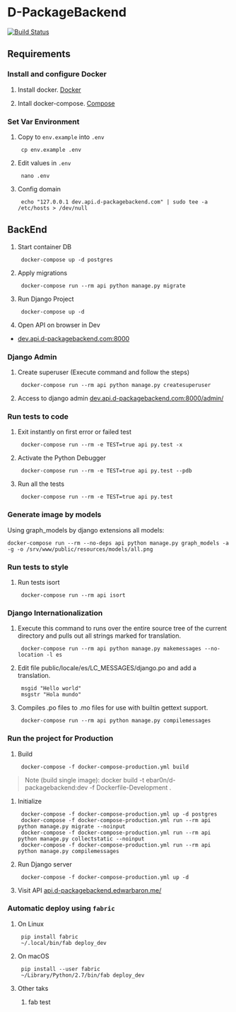 # D-PackageBackend

[![Build Status](https://travis-ci.com/ebar0n/D-PackageBackend.svg?token=DY8zmJsbUNWWXjfwiUs8&branch=master)](https://travis-ci.com/ebar0n/D-PackageBackend)

## Requirements

### Install and configure Docker

1. Install docker. [Docker](https://docker.github.io/engine/installation/)

1. Intall docker-compose. [Compose](https://docs.docker.com/compose/install/)

### Set Var Environment

1. Copy to `env.example` into `.env`

        cp env.example .env

1. Edit values in `.env`

        nano .env

1. Config domain

        echo "127.0.0.1 dev.api.d-packagebackend.com" | sudo tee -a /etc/hosts > /dev/null

## BackEnd

1. Start container DB

        docker-compose up -d postgres

1. Apply migrations

        docker-compose run --rm api python manage.py migrate

1. Run Django Project

        docker-compose up -d

1. Open API on browser in Dev

* [dev.api.d-packagebackend.com:8000](http://dev.api.d-packagebackend.com:8000)

### Django Admin

1. Create superuser (Execute command and follow the steps)

        docker-compose run --rm api python manage.py createsuperuser

1. Access to django admin [dev.api.d-packagebackend.com:8000/admin/](http://dev.api.d-packagebackend.com:8000/admin/)

### Run tests to code

1. Exit instantly on first error or failed test

        docker-compose run --rm -e TEST=true api py.test -x

1. Activate the Python Debugger

        docker-compose run --rm -e TEST=true api py.test --pdb

1. Run all the tests

        docker-compose run --rm -e TEST=true api py.test

### Generate image by models

Using graph_models by django extensions all models:

```shell
docker-compose run --rm --no-deps api python manage.py graph_models -a -g -o /srv/www/public/resources/models/all.png
```

### Run tests to style

1. Run tests isort

        docker-compose run --rm api isort

### Django Internationalization

1. Execute this command to runs over the entire source tree of the current directory and pulls out all strings marked for translation.

        docker-compose run --rm api python manage.py makemessages --no-location -l es

1. Edit file public/locale/es/LC_MESSAGES/django.po and add a translation.

        msgid "Hello world"
        msgstr "Hola mundo"

1. Compiles .po files to .mo files for use with builtin gettext support.

        docker-compose run --rm api python manage.py compilemessages

### Run the project for Production

1. Build

        docker-compose -f docker-compose-production.yml build


> Note (build single image): docker build -t ebar0n/d-packagebackend:dev -f Dockerfile-Development .

1. Initialize

        docker-compose -f docker-compose-production.yml up -d postgres
        docker-compose -f docker-compose-production.yml run --rm api python manage.py migrate --noinput
        docker-compose -f docker-compose-production.yml run --rm api python manage.py collectstatic --noinput
        docker-compose -f docker-compose-production.yml run --rm api python manage.py compilemessages

1. Run Django server

        docker-compose -f docker-compose-production.yml up -d

1. Visit API [api.d-packagebackend.edwarbaron.me/](http://api.d-packagebackend.edwarbaron.me/)

### Automatic deploy using `fabric`

1. On Linux

        pip install fabric
        ~/.local/bin/fab deploy_dev

1. On macOS

        pip install --user fabric
        ~/Library/Python/2.7/bin/fab deploy_dev

1. Other taks

    1. fab test
